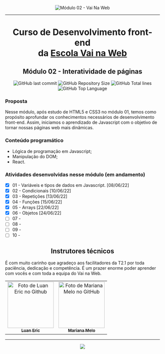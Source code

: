 <div align="center">
    <img src="https://i.ibb.co/KXxR09y/Script-1-c-pia-removebg-preview.png" alt="Módulo 02 - Vai Na Web">
</div>

---
# <div align="center">Curso de Desenvolvimento front-end <br>da <a href="https://www.vainaweb.com.br" alt="Site do Vai na Web" title="Vai na Web">Escola Vai na Web </a> </div>

## <div align="center">Módulo 02 - Interatividade de páginas</div>
<div align="center">
    <img alt="GitHub last commit" src="https://img.shields.io/github/last-commit/sophiacrds/Exercicios-JS-VNW-mod2?color=khaki">
    <img alt="GitHub Repository Size" src="https://img.shields.io/github/repo-size/sophiacrds/Exercicios-JS-VNW-mod2?color=white">
    <img alt="GitHub Total lines" src="https://img.shields.io/tokei/lines/github/sophiacrds/Exercicios-JS-VNW-mod2?color=white">
    <img alt="GitHub Top Language" src="https://img.shields.io/github/languages/top/sophiacrds/Exercicios-JS-VNW-mod2?color=white">

</div>

### Proposta
Nesse módulo, após estudo de HTML5 e CSS3 no módulo 01, temos como propósito aprofundar os conhecimentos necessários de desenvolvimento front-end. Assim, iniciamos o aprendizado de Javascript com o objetivo de tornar nossas páginas web mais dinâmicas.

### Conteúdo programático
* Lógica de programação em Javascript;
* Manipulação do DOM;
* React.

### Atividades desenvolvidas nesse módulo (em andamento)
- [x] 01 - Variáveis e tipos de dados em Javascript. [08/06/22]
- [x] 02 - Condicionais [10/06/22]
- [x] 03 - Repetições [13/06/22]
- [x] 04 - Funções [15/06/22]
- [x] 05 - Arrays [22/06/22]
- [x] 06 - Objetos [24/06/22]
- [ ] 07 -
- [ ] 08 -
- [ ] 09 -
- [ ] 10 -

## <div align="center"> Instrutores técnicos </div>
É com muito carinho que agradeço aos facilitadores da T2.1 por toda paciência, dedicação e competência. É um prazer enorme poder aprender com vocês e com toda a equipa do Vai na Web.

<table align="center">
  <tr>
    <td align="center">
      <a href="https://github.com/Luan338">
        <img src="https://avatars.githubusercontent.com/u/75584515?v=4" width="150px;" alt="Foto de Luan Eric no Github"/><br>
        <sub>
          <b>Luan Eric</b>
        </sub>
      </a>
    </td>
    <td align="center" title="Mariana Melo">
      <a href="https://github.com/askmary">
        <img src="https://avatars.githubusercontent.com/u/93939350?v=4" width="150px;" alt="Foto de Mariana Melo no GitHub"/><br>
        <sub>
          <b>Mariana Melo</b>
        </sub>
      </a>
    </td>
  </tr>
</table>

---
<div align="center">
    <a href="https://www.linkedin.com/in/sophia-leão-733880101/" alt="Linkedin"><img src="https://img.shields.io/badge/-Sophia Leão-white?style=flat&logo=Linkedin&logoColor=black"></a>
</div>
